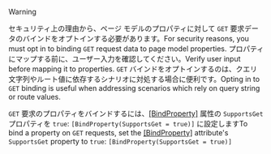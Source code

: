 > [!WARNING]
> <span data-ttu-id="84033-101">セキュリティ上の理由から、ページ モデルのプロパティに対して `GET` 要求データのバインドをオプトインする必要があります。</span><span class="sxs-lookup"><span data-stu-id="84033-101">For security reasons, you must opt in to binding `GET` request data to page model properties.</span></span> <span data-ttu-id="84033-102">プロパティにマップする前に、ユーザー入力を確認してください。</span><span class="sxs-lookup"><span data-stu-id="84033-102">Verify user input before mapping it to properties.</span></span> <span data-ttu-id="84033-103">`GET` バインドをオプトインするのは、クエリ文字列やルート値に依存するシナリオに対処する場合に便利です。</span><span class="sxs-lookup"><span data-stu-id="84033-103">Opting in to `GET` binding is useful when addressing scenarios which rely on query string or route values.</span></span>
>
> <span data-ttu-id="84033-104">`GET` 要求のプロパティをバインドするには、[[BindProperty]](/dotnet/api/microsoft.aspnetcore.mvc.bindpropertyattribute) 属性の `SupportsGet` プロパティを `true`: `[BindProperty(SupportsGet = true)]` に設定します</span><span class="sxs-lookup"><span data-stu-id="84033-104">To bind a property on `GET` requests, set the [[BindProperty]](/dotnet/api/microsoft.aspnetcore.mvc.bindpropertyattribute) attribute's `SupportsGet` property to `true`: `[BindProperty(SupportsGet = true)]`</span></span>
